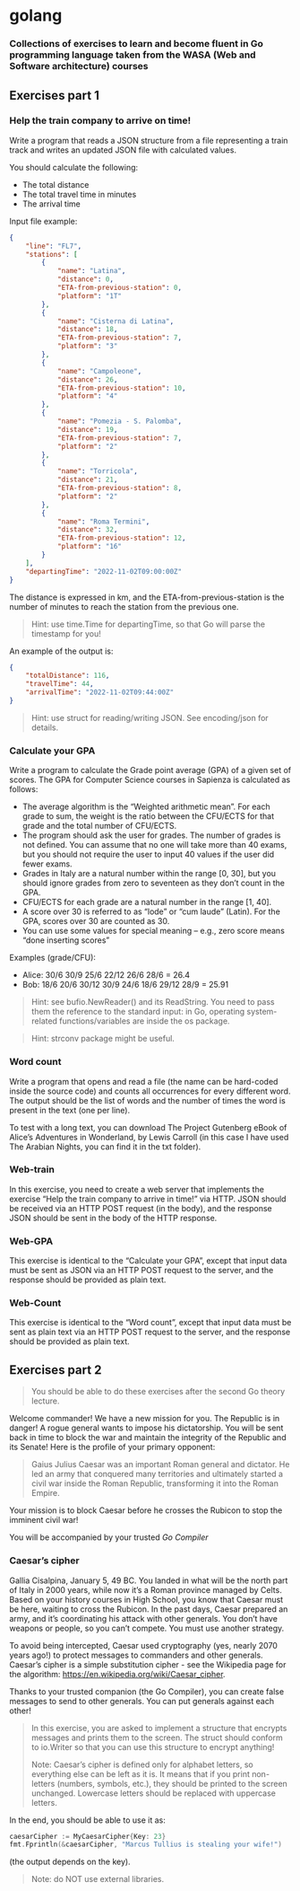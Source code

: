 # golang 
### Collections of exercises to learn and become fluent in Go programming language taken from the WASA (Web and Software architecture) courses

## Exercises part 1

### Help the train company to arrive on time!

Write a program that reads a JSON structure from a file representing a train track and writes an updated
JSON file with calculated values.

You should calculate the following:
- The total distance
- The total travel time in minutes
- The arrival time

Input file example:
```json
{
    "line": "FL7",
    "stations": [
        {
            "name": "Latina",
            "distance": 0,
            "ETA-from-previous-station": 0,
            "platform": "1T"
        },
        {
            "name": "Cisterna di Latina",
            "distance": 18,
            "ETA-from-previous-station": 7,
            "platform": "3"
        },
        {
            "name": "Campoleone",
            "distance": 26,
            "ETA-from-previous-station": 10,
            "platform": "4"
        },
        {
            "name": "Pomezia - S. Palomba",
            "distance": 19,
            "ETA-from-previous-station": 7,
            "platform": "2"
        },
        {
            "name": "Torricola",
            "distance": 21,
            "ETA-from-previous-station": 8,
            "platform": "2"
        },
        {
            "name": "Roma Termini",
            "distance": 32,
            "ETA-from-previous-station": 12,
            "platform": "16"
        }
    ],
    "departingTime": "2022-11-02T09:00:00Z"
}
```

The distance is expressed in km, and the ETA-from-previous-station is the number of
minutes to reach the station from the previous one.

> Hint: use time.Time for departingTime, so that Go will parse the timestamp for you!

An example of the output is:
```json
{
    "totalDistance": 116,
    "travelTime": 44,
    "arrivalTime": "2022-11-02T09:44:00Z"
}
```

> Hint: use struct for reading/writing JSON. See encoding/json for details.

### Calculate your GPA

Write a program to calculate the Grade point average (GPA) of a given set of scores. The GPA for
Computer Science courses in Sapienza is calculated as follows:
- The average algorithm is the “Weighted arithmetic mean”. For each grade to sum, the weight is
the ratio between the CFU/ECTS for that grade and the total number of CFU/ECTS.
- The program should ask the user for grades. The number of grades is not defined. You can
assume that no one will take more than 40 exams, but you should not require the user to input
40 values if the user did fewer exams.
- Grades in Italy are a natural number within the range [0, 30], but you should ignore grades
from zero to seventeen as they don’t count in the GPA.
- CFU/ECTS for each grade are a natural number in the range [1, 40].
- A score over 30 is referred to as “lode” or “cum laude” (Latin). For the GPA, scores over 30 are
counted as 30.
- You can use some values for special meaning – e.g., zero score means “done inserting scores”

Examples (grade/CFU):
- Alice: 30/6 30/9 25/6 22/12 26/6 28/6 = 26.4
- Bob: 18/6 20/6 30/12 30/9 24/6 18/6 29/12 28/9 = 25.91

> Hint: see bufio.NewReader() and its ReadString. You need to pass them the reference to
> the standard input: in Go, operating system-related functions/variables are inside the os package.

> Hint: strconv package might be useful.

### Word count

Write a program that opens and read a file (the name can be hard-coded inside the source code) and
counts all occurrences for every different word. The output should be the list of words and the number
of times the word is present in the text (one per line).

To test with a long text, you can download The Project Gutenberg eBook of Alice’s Adventures in
Wonderland, by Lewis Carroll (in this case I have used The Arabian Nights, you can find it in the txt folder).

### Web-train

In this exercise, you need to create a web server that implements the exercise “Help the train company
to arrive in time!” via HTTP. JSON should be received via an HTTP POST request (in the body), and the
response JSON should be sent in the body of the HTTP response.

### Web-GPA

This exercise is identical to the “Calculate your GPA”, except that input data must be sent as JSON via
an HTTP POST request to the server, and the response should be provided as plain text.

### Web-Count

This exercise is identical to the “Word count”, except that input data must be sent as plain text via an
HTTP POST request to the server, and the response should be provided as plain text.

## Exercises part 2

> You should be able to do these exercises after the second Go theory lecture.

Welcome commander! We have a new mission for you. The Republic is in danger! A rogue general
wants to impose his dictatorship. You will be sent back in time to block the war and maintain the
integrity of the Republic and its Senate! Here is the profile of your primary opponent:

> Gaius Julius Caesar was an important Roman general and dictator. He led an army that conquered
> many territories and ultimately started a civil war inside the Roman Republic, transforming it into
> the Roman Empire.

Your mission is to block Caesar before he crosses the Rubicon to stop the imminent civil war!

You will be accompanied by your trusted *Go Compiler*

### Caesar’s cipher

Gallia Cisalpina, January 5, 49 BC. You landed in what will be the north part of Italy in 2000 years, while
now it’s a Roman province managed by Celts. Based on your history courses in High School, you know
that Caesar must be here, waiting to cross the Rubicon. In the past days, Caesar prepared an army,
and it’s coordinating his attack with other generals. You don’t have weapons or people, so you can’t
compete. You must use another strategy.

To avoid being intercepted, Caesar used cryptography (yes, nearly 2070 years ago!) to protect messages
to commanders and other generals. Caesar’s cipher is a simple substitution cipher - see the Wikipedia
page for the algorithm: https://en.wikipedia.org/wiki/Caesar_cipher.

Thanks to your trusted companion (the Go Compiler), you can create false messages to send to other
generals. You can put generals against each other!

> In this exercise, you are asked to implement a structure that encrypts messages and prints them
> to the screen. The struct should conform to io.Writer so that you can use this structure to
> encrypt anything!
>
> Note: Caesar’s cipher is defined only for alphabet letters, so everything else can be left as it is. It
> means that if you print non-letters (numbers, symbols, etc.), they should be printed to the screen
> unchanged. Lowercase letters should be replaced with uppercase letters.

In the end, you should be able to use it as:

```go
caesarCipher := MyCaesarCipher{Key: 23}
fmt.Fprintln(&caesarCipher, "Marcus Tullius is stealing your wife!")
```

(the output depends on the key).
> Note: do NOT use external libraries.

